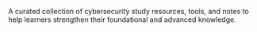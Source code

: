 A curated collection of cybersecurity study resources, tools, and notes to help learners strengthen their foundational and advanced knowledge.



